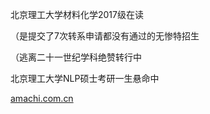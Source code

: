 北京理工大学材料化学2017级在读  

（是提交了7次转系申请都没有通过的无惨特招生  

（逃离二十一世纪学科绝赞转行中  

北京理工大学NLP硕士考研一生悬命中  

[amachi.com.cn](https://amachi.com.cn)

<!--
**AmachiInori/amachiinori** is a ✨ _special_ ✨ repository because its `README.md` (this file) appears on your GitHub profile.

Here are some ideas to get you started:

- 🔭 I’m currently working on ...
- 🌱 I’m currently learning ...
- 👯 I’m looking to collaborate on ...
- 🤔 I’m looking for help with ...
- 💬 Ask me about ...
- 📫 How to reach me: ...
- 😄 Pronouns: ...
- ⚡ Fun fact: ...
-->

